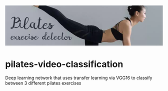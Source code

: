 ![logo.png](logo.png)

# pilates-video-classification
Deep learning network that uses transfer learning via VGG16 to classify between 3 different pilates exercises
